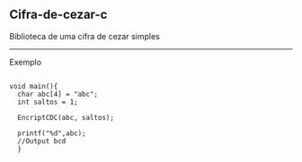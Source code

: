 ## Cifra-de-cezar-c

Biblioteca de uma cifra de cezar simples

---

Exemplo 

```

void main(){
  char abc[4] = "abc";
  int saltos = 1;

  EncriptCDC(abc, saltos);
  
  printf("%d",abc);
  //Output bcd
  }
